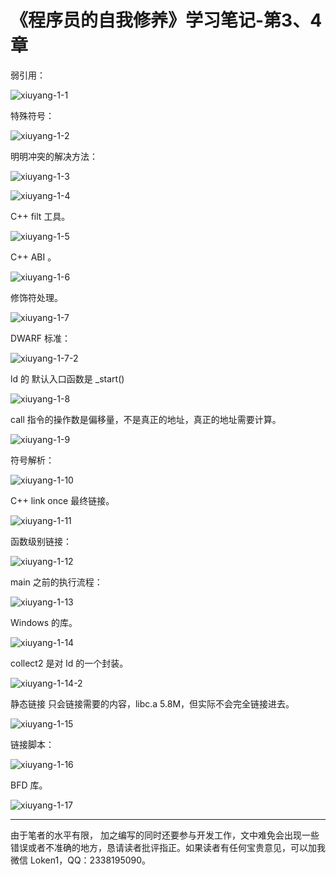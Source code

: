 # 《程序员的自我修养》学习笔记-第3、4章

弱引用：

![xiuyang-1-1](xiuyang-1-1.png)

特殊符号：

![xiuyang-1-2](xiuyang-1-2.png)

明明冲突的解决方法：

![xiuyang-1-3](xiuyang-1-3.png)

![xiuyang-1-4](xiuyang-1-4.png)

C++ filt 工具。

![xiuyang-1-5](xiuyang-1-5.png)

C++ ABI 。

![xiuyang-1-6](xiuyang-1-6.png)

修饰符处理。

![xiuyang-1-7](xiuyang-1-7.png)

DWARF 标准：

![xiuyang-1-7-2](xiuyang-1-7-2.png)

ld 的 默认入口函数是 _start()

![xiuyang-1-8](xiuyang-1-8.png)

call 指令的操作数是偏移量，不是真正的地址，真正的地址需要计算。

![xiuyang-1-9](xiuyang-1-9.png)

符号解析：

![xiuyang-1-10](xiuyang-1-10.png)

C++ link once 最终链接。

![xiuyang-1-11](xiuyang-1-11.png)

函数级别链接：

![xiuyang-1-12](xiuyang-1-12.png)

main 之前的执行流程：

![xiuyang-1-13](xiuyang-1-13.png)

Windows 的库。

![xiuyang-1-14](xiuyang-1-14.png)

collect2 是对 ld 的一个封装。

![xiuyang-1-14-2](xiuyang-1-14-2.png)

静态链接 只会链接需要的内容，libc.a  5.8M，但实际不会完全链接进去。

![xiuyang-1-15](xiuyang-1-15.png)

链接脚本：

![xiuyang-1-16](xiuyang-1-16.png)



BFD 库。

![xiuyang-1-17](xiuyang-1-17.png)



------

由于笔者的水平有限， 加之编写的同时还要参与开发工作，文中难免会出现一些错误或者不准确的地方，恳请读者批评指正。如果读者有任何宝贵意见，可以加我微信 Loken1，QQ：2338195090。

